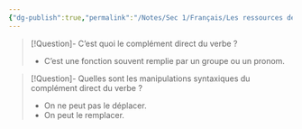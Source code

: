 ```yaml
---
{"dg-publish":true,"permalink":"/Notes/Sec 1/Français/Les ressources de la langue/Les fonctions syntaxiques/Les fonctions dans les groupes de mots/Le complément direct du verbe/"}
---
```



>[!Question]- C’est quoi le complément direct du verbe ?
>- C’est une fonction souvent remplie par un groupe ou un pronom.

>[!Question]- Quelles sont les manipulations syntaxiques du complément direct du verbe ?
>- On ne peut pas le déplacer.
>- On peut le remplacer.